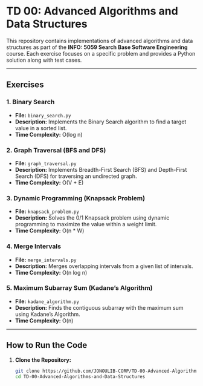 # TD 00: Advanced Algorithms and Data Structures

This repository contains implementations of advanced algorithms and data structures as part of the **INFO: 5059 Search Base Software Engineering** course. Each exercise focuses on a specific problem and provides a Python solution along with test cases.

---

## Exercises

### 1. Binary Search
- **File:** `binary_search.py`
- **Description:** Implements the Binary Search algorithm to find a target value in a sorted list.
- **Time Complexity:** O(log n)

### 2. Graph Traversal (BFS and DFS)
- **File:** `graph_traversal.py`
- **Description:** Implements Breadth-First Search (BFS) and Depth-First Search (DFS) for traversing an undirected graph.
- **Time Complexity:** O(V + E)

### 3. Dynamic Programming (Knapsack Problem)
- **File:** `knapsack_problem.py`
- **Description:** Solves the 0/1 Knapsack problem using dynamic programming to maximize the value within a weight limit.
- **Time Complexity:** O(n * W)

### 4. Merge Intervals
- **File:** `merge_intervals.py`
- **Description:** Merges overlapping intervals from a given list of intervals.
- **Time Complexity:** O(n log n)

### 5. Maximum Subarray Sum (Kadane’s Algorithm)
- **File:** `kadane_algorithm.py`
- **Description:** Finds the contiguous subarray with the maximum sum using Kadane’s Algorithm.
- **Time Complexity:** O(n)

---

## How to Run the Code

1. **Clone the Repository:**
   ```bash
   git clone https://github.com/JONOULIB-CORP/TD-00-Advanced-Algorithms-and-Data-Structures.git
   cd TD-00-Advanced-Algorithms-and-Data-Structures
